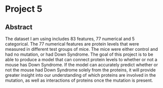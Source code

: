 # Project 5

## Abstract

The dataset I am using includes 83 features, 77 numerical and 5 categorical. The 77 numerical features are protein levels that were measured in different test groups of mice. The mice were either control and had no mutation, or had Down Syndrome. The goal of this project is to be able to produce a model that can connect protein levels to whether or not a mouse has Down Syndrome. If the model can accurately predict whether or not the mouse had Down Syndrome solely from the proteins, it will provide greater insight into our understanding of which proteins are involved in the mutation, as well as interactions of proteins once the mutation is present.